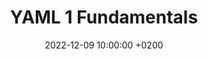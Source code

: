 ---
layout: certification
title: "YAML 1 Fundamentals"
description: "YAML 1 Fundamentals"
date: 2022-12-09 10:00:00 +0200
timestamp: 1670576400
pdf:
  path: assets/pdf/certifications/yaml-1-fundamentals.pdf
image:
  path: assets/img/certifications/yaml-1-fundamentals.webp
  width: 1040
  height: 712
  caption: "YAML 1 Fundamentals"
  object-fit: cover
---